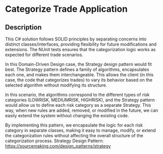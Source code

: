 # Categorize Trade Application
## Description
This C# solution follows SOLID principles by separating concerns into distinct classes/interfaces, 
providing flexibility for future modifications and extensions. 
The NUnit tests ensures that the categorization logic works as expected for different trade scenarios.

In this Domain-Driven Design case, the Strategy design pattern would fit best. The Strategy pattern defines a family of algorithms, encapsulates each one, and makes them interchangeable. 
This allows the client (in this case, the code that categorizes trades) to vary its behavior based on the selected algorithm without modifying its structure.

In this scenario, the algorithms correspond to the different types of risk categories (LOWRISK, MEDIUMRISK, HIGHRISK), and the Strategy pattern would allow us to define each risk category as a separate Strategy. 
This way, when new rules are added, removed, or modified in the future, we can easily extend the system without changing the existing code.

By implementing this pattern, we encapsulate the logic for each risk category in separate classes, making it easy to manage, modify, 
or extend the categorization rules without affecting the overall structure of the categorization process.
Strategy Design Pattern: https://sourcemaking.com/design_patterns/strategy
